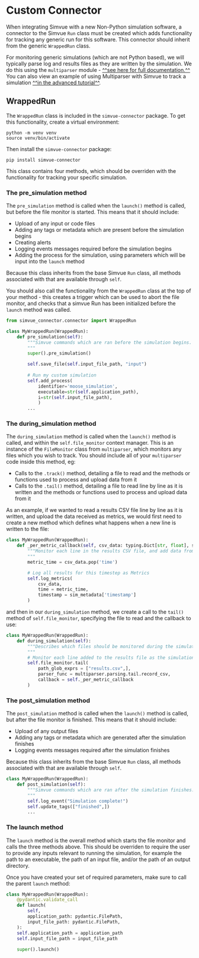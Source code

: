 # Custom Connector

When integrating Simvue with a new Non-Python simulation software, a connector to the Simvue `Run` class must be created which adds functionality for tracking any generic run for this software. This connector should inherit from the generic `WrappedRun` class.

For monitoring generic simulations (which are not Python based), we will typically parse log and results files as they are written by the simulation. We do this using the `multiparser` module - [^^see here for full documentation.^^](https://ukaea.github.io/Multiparser/) You can also view an example of using Multiparser with Simvue to track a simulation [^^in the advanced tutorial^^](/tutorial_advanced/introduction).
## WrappedRun

The `WrappedRun` class is included in the `simvue-connector` package. To get this functionality, create a virtual environment:

```
python -m venv venv
source venv/bin/activate
```

Then install the `simvue-connector` package:
```
pip install simvue-connector
```

This class contains four methods, which should be overriden with the functionality for tracking your specific simulation.

### The pre_simulation method

The `pre_simulation` method is called when the `launch()` method is called, but before the file monitor is started. This means that it should include:

- Upload of any input or code files
- Adding any tags or metadata which are present before the simulation begins
- Creating alerts
- Logging events messages required before the simulation begins
- Adding the process for the simulation, using parameters which will be input into the `launch` method

Because this class inherits from the base Simvue `Run` class, all methods associated with that are available through `self`.

You should also call the functionality from the `WrappedRun` class at the top of your method - this creates a trigger which can be used to abort the file monitor, and checks that a simvue Run has been initialized before the `launch` method was called.

```py
from simvue_connector.connector import WrappedRun

class MyWrappedRun(WrappedRun):
    def pre_simulation(self):
        """Simvue commands which are ran before the simulation begins.
        """
        super().pre_simulation()

        self.save_file(self.input_file_path, "input")
    
        # Run my custom simulation
        self.add_process(
            identifier='moose_simulation',
            executable=str(self.application_path),
            i=str(self.input_file_path),
            )
        ...
```

### The during_simulation method

The `during_simulation` method is called when the `launch()` method is called, and within the `self.file_monitor` context manager. This is an instance of the `FileMonitor` class from `multiparser`, which monitors any files which you wish to track. You should include all of your `multiparser` code inside this method, eg:

- Calls to the `.track()` method, detailing a file to read and the methods or functions used to process and upload data from it
- Calls to the `.tail()` method, detailing a file to read line by line as it is written and the methods or functions used to process and upload data from it

As an example, if we wanted to read a results CSV file line by line as it is written, and upload the data received as metrics, we would first need to create a new method which defines what happens when a new line is written to the file:
```py
class MyWrappedRun(WrappedRun):
    def _per_metric_callback(self, csv_data: typing.Dict[str, float], sim_metadata: typing.Dict[str, str]):
        """Monitor each line in the results CSV file, and add data from it to Simvue Metrics.
        """
        metric_time = csv_data.pop('time')

        # Log all results for this timestep as Metrics
        self.log_metrics(
            csv_data,
            time = metric_time,
            timestamp = sim_metadata['timestamp']
        )
```

and then in our `during_simulation` method, we create a call to the `tail()` method of `self.file_monitor`, specifying the file to read and the callback to use:
```py
class MyWrappedRun(WrappedRun):
    def during_simulation(self):
        """Describes which files should be monitored during the simulation by Multiparser
        """
        # Monitor each line added to the results file as the simulation proceeds, and upload results to Simvue
        self.file_monitor.tail(
            path_glob_exprs = ["results.csv",],
            parser_func = multiparser.parsing.tail.record_csv,
            callback = self._per_metric_callback
        )
```

### The post_simulation method

The `post_simulation` method is called when the `launch()` method is called, but after the file monitor is finished. This means that it should include:

- Upload of any output files
- Adding any tags or metadata which are generated after the simulation finishes
- Logging events messages required after the simulation finishes

Because this class inherits from the base Simvue `Run` class, all methods associated with that are available through `self`.

```py
class MyWrappedRun(WrappedRun):
    def post_simulation(self):
        """Simvue commands which are ran after the simulation finishes.
        """
        self.log_event("Simulation complete!")
        self.update_tags(["finished",])
        ...
```

### The launch method
The `launch` method is the overall method which starts the file monitor and calls the three methods above. This should be overriden to require the user to provide any inputs relevant to running the simulation, for example the path to an executable, the path of an input file, and/or the path of an output directory.

Once you have created your set of required parameters, make sure to call the parent `launch` method:

```py
class MyWrappedRun(WrappedRun):
    @pydantic.validate_call
    def launch(
        self, 
        application_path: pydantic.FilePath,
        input_file_path: pydantic.FilePath,
    ):
    self.application_path = application_path
    self.input_file_path = input_file_path
    
    super().launch()
```